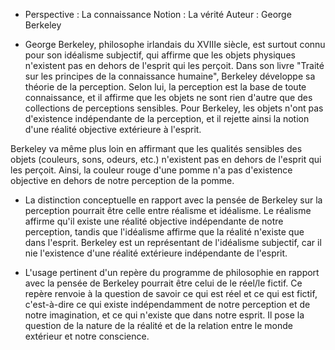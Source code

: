 - Perspective : La connaissance
Notion : La vérité
Auteur : George Berkeley

- George Berkeley, philosophe irlandais du XVIIIe siècle, est surtout connu pour son idéalisme subjectif, qui affirme que les objets physiques n'existent pas en dehors de l'esprit qui les perçoit. Dans son livre "Traité sur les principes de la connaissance humaine", Berkeley développe sa théorie de la perception. Selon lui, la perception est la base de toute connaissance, et il affirme que les objets ne sont rien d'autre que des collections de perceptions sensibles. Pour Berkeley, les objets n'ont pas d'existence indépendante de la perception, et il rejette ainsi la notion d'une réalité objective extérieure à l'esprit.

Berkeley va même plus loin en affirmant que les qualités sensibles des objets (couleurs, sons, odeurs, etc.) n'existent pas en dehors de l'esprit qui les perçoit. Ainsi, la couleur rouge d'une pomme n'a pas d'existence objective en dehors de notre perception de la pomme.

- La distinction conceptuelle en rapport avec la pensée de Berkeley sur la perception pourrait être celle entre réalisme et idéalisme. Le réalisme affirme qu'il existe une réalité objective indépendante de notre perception, tandis que l'idéalisme affirme que la réalité n'existe que dans l'esprit. Berkeley est un représentant de l'idéalisme subjectif, car il nie l'existence d'une réalité extérieure indépendante de l'esprit.

- L'usage pertinent d'un repère du programme de philosophie en rapport avec la pensée de Berkeley pourrait être celui de le réel/le fictif.
Ce repère renvoie à la question de savoir ce qui est réel et ce qui est fictif, c'est-à-dire ce qui existe indépendamment de notre perception et de notre imagination, et ce qui n'existe que dans notre esprit. Il pose la question de la nature de la réalité et de la relation entre le monde extérieur et notre conscience.
